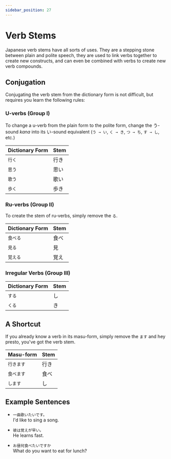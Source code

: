 ```yaml
---
sidebar_position: 27
---
```


# Verb Stems

Japanese verb stems have all sorts of uses. They are a stepping stone between plain and polite speech, they are used to link verbs together to create new constructs, and can even be combined with verbs to create new verb compounds.

## Conjugation

Conjugating the verb stem from the dictionary form is not difficult, but requires you learn the following rules:

### U-verbs (Group I)

To change a u-verb from the plain form to the polite form, change the う-sound *kana* into its い-sound equivalent (`う → い`, `く → き`, `つ → ち`, `す → し`, etc.)

|Dictionary Form|Stem|
|:--|:--|
|``行く``|行き|
|``思う``|思い|
|``歌う``|歌い|
|``歩く``|歩き|

### Ru-verbs (Group II)

To create the stem of ru-verbs, simply remove the `る`.

|Dictionary Form | Stem |
|:--|:--|
|``食べる``|食べ|
|``見る``| 見|
|``覚える``|覚え|

### Irregular Verbs (Group III)

|Dictionary Form|Stem|
|:--|:--|
|``する``|し|
|``くる``|き|

## A Shortcut

If you already know a verb in its masu-form, simply remove the `ます` and hey presto, you've got the verb stem.

|Masu-form|Stem|
|:--|:--|
|``行きます``|行き|
|``食べます``|食べ |
|``します``|し|

## Example Sentences

- ``一曲歌いたいです。``  
  I'd like to sing a song.

- ``彼は覚えが早い。``  
  He learns fast.

- ``お昼何食べたいですか``  
 What do you want to eat for lunch?
